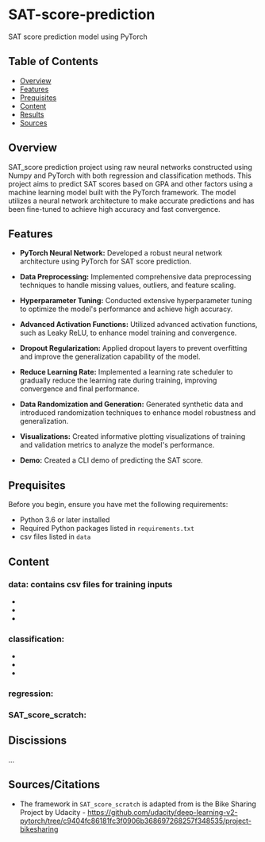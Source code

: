 # SAT-score-prediction

SAT score prediction model using PyTorch

## Table of Contents

- [Overview](#overview)
- [Features](#features)
- [Prequisites](#prequisites)
- [Content](#content)
- [Results](#results)
- [Sources](#sources)


## Overview

SAT_score prediction project using raw neural networks constructed using Numpy and PyTorch with both regression and classification methods. This project aims to predict SAT scores based on GPA and other factors using a machine learning model built with the PyTorch framework. The model utilizes a neural network architecture to make accurate predictions and has been fine-tuned to achieve high accuracy and fast convergence.

## Features
- **PyTorch Neural Network:** Developed a robust neural network architecture using PyTorch for SAT score prediction.

- **Data Preprocessing:** Implemented comprehensive data preprocessing techniques to handle missing values, outliers, and feature scaling.

- **Hyperparameter Tuning:** Conducted extensive hyperparameter tuning to optimize the model's performance and achieve high accuracy.

- **Advanced Activation Functions:** Utilized advanced activation functions, such as Leaky ReLU, to enhance model training and convergence.

- **Dropout Regularization:** Applied dropout layers to prevent overfitting and improve the generalization capability of the model.

- **Reduce Learning Rate:** Implemented a learning rate scheduler to gradually reduce the learning rate during training, improving convergence and final performance.

- **Data Randomization and Generation:** Generated synthetic data and introduced randomization techniques to enhance model robustness and generalization.

- **Visualizations:** Created informative plotting visualizations of training and validation metrics to analyze the model's performance.

- **Demo:** Created a CLI demo of predicting the SAT score.  


## Prequisites

Before you begin, ensure you have met the following requirements:

- Python 3.6 or later installed
- Required Python packages listed in `requirements.txt`
- csv files listed in `data`

## Content
### data: contains csv files for training inputs
-
-
-
### classification:
-
-
-
### regression:
### SAT_score_scratch:


## Discissions
...


## Sources/Citations
- The framework in `SAT_score_scratch` is adapted from is the Bike Sharing Project by Udacity - https://github.com/udacity/deep-learning-v2-pytorch/tree/c9404fc86181fc3f0906b368697268257f348535/project-bikesharing
